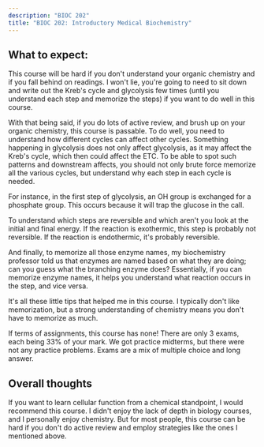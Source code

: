 ```yaml
---
description: "BIOC 202"
title: "BIOC 202: Introductory Medical Biochemistry"
---
```


## What to expect:
This course will be hard if you don't understand your organic chemistry and if you fall behind on readings. I won't lie, you're going to need to sit down and write out the Kreb's cycle and glycolysis few times (until you understand each step and memorize the steps) if you want to do well in this course. 

With that being said, if you do lots of active review, and brush up on your organic chemistry, this course is passable. To do well, you need to understand how different cycles can affect other cycles. Something happening in glycolysis does not only affect glycolysis, as it may affect the Kreb's cycle, which then could affect the ETC. To be able to spot such patterns and downstream affects, you should not only brute force memorize all the various cycles, but understand why each step in each cycle is needed. 

For instance, in the first step of glycolysis, an OH group is exchanged for a phosphate group. This occurs because it will trap the glucose in the call. 

To understand which steps are reversible and which aren't you look at the initial and final energy. If the reaction is exothermic, this step is probably not reversible. If the reaction is endothermic, it's probably reversible. 

And finally, to memorize all those enzyme names, my biochemistry professor told us that enzymes are named based on what they are doing; can you guess what the branching enzyme does? Essentially, if you can memorize enzyme names, it helps you understand what reaction occurs in the step, and vice versa.

It's all these little tips that helped me in this course. I typically don't like memorization, but a strong understanding of chemistry means you don't have to memorize as much.

If terms of assignments, this course has none! There are only 3 exams, each being 33% of your mark. We got practice midterms, but there were not any practice problems. Exams are a mix of multiple choice and long answer. 

## Overall thoughts
If you want to learn cellular function from a chemical standpoint, I would recommend this course. I didn't enjoy the lack of depth in biology courses, and I personally enjoy chemistry. But for most people, this course can be hard if you don't do active review and employ strategies like the ones I mentioned above. 
